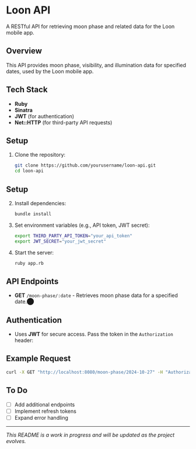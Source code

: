 # Loon API

A RESTful API for retrieving moon phase and related data for the Loon mobile app.

## Overview

This API provides moon phase, visibility, and illumination data for specified dates, used by the Loon mobile app.

## Tech Stack

- **Ruby**
- **Sinatra**
- **JWT** (for authentication)
- **Net::HTTP** (for third-party API requests)

## Setup

1. Clone the repository:
   ```bash
   git clone https://github.com/yourusername/loon-api.git
   cd loon-api
   ```

## Setup

2. Install dependencies:
   ```bash
   bundle install
   ```

3. Set environment variables (e.g., API token, JWT secret):

   ```bash
   export THIRD_PARTY_API_TOKEN="your_api_token"
   export JWT_SECRET="your_jwt_secret"
   ```

4. Start the server:

   ```bash
   ruby app.rb
   ```

## API Endpoints

- **GET** `/moon-phase/:date` - Retrieves moon phase data for a specified date.​⬤

## Authentication

- Uses **JWT** for secure access. Pass the token in the `Authorization` header:

## Example Request

```bash
curl -X GET "http://localhost:8080/moon-phase/2024-10-27" -H "Authorization: Bearer <your_jwt_token>"
```

## To Do

- [ ] Add additional endpoints
- [ ] Implement refresh tokens
- [ ] Expand error handling

---

*This README is a work in progress and will be updated as the project evolves.*

